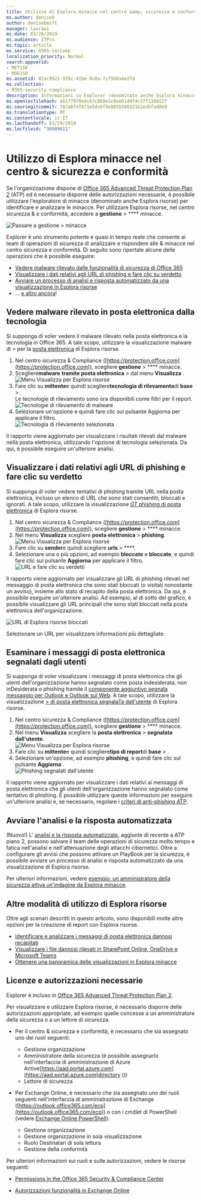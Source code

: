 ```yaml
---
title: Utilizzo di Esplora minacce nel centro &amp; sicurezza e conformità
ms.author: deniseb
author: denisebmsft
manager: laurawi
ms.date: 03/28/2019
ms.audience: ITPro
ms.topic: article
ms.service: O365-seccomp
localization_priority: Normal
search.appverid:
- MET150
- MOE150
ms.assetid: 82ac9922-939c-41be-9c8a-7c75b0a4e27d
ms.collection:
- M365-security-compliance
description: Informazioni su Explorer (denominato anche Esplora minacce) nel centro sicurezza &amp; e conformità.
ms.openlocfilehash: e6177970edc67c8b9e1c0ae6144f4c37f116012f
ms.sourcegitcommit: 787a0fef671e5dc6f5e805b580321b2edbfad8e9
ms.translationtype: MT
ms.contentlocale: it-IT
ms.lasthandoff: 03/29/2019
ms.locfileid: "30989611"
---
```

# <a name="use-threat-explorer-in-the-security-amp-compliance-center"></a>Utilizzo di Esplora minacce nel centro &amp; sicurezza e conformità

Se l'organizzazione dispone di [Office 365 Advanced Threat Protection Plan 2](office-365-ti.md) (ATP) ed è necessario disporre delle autorizzazioni necessarie, è possibile utilizzare l'esploratore di minacce (denominato anche Esplora risorse) per identificare e analizzare le minacce. Per utilizzare Esplora risorse, nel centro sicurezza &amp; e conformità, accedere a **gestione** \> **** minacce.

![Passare a gestione \> minacce](media/cab32fa2-66f1-4ad5-bc1d-2bac4dbeb48c.png)

Explorer è uno strumento potente e quasi in tempo reale che consente ai team di operazioni di sicurezza di analizzare e rispondere alle &amp; minacce nel centro sicurezza e conformità. Di seguito sono riportate alcune delle operazioni che è possibile eseguire:
- [Vedere malware rilevato dalle funzionalità di sicurezza di Office 365](#see-malware-detected-in-email-by-technology)
- [Visualizzare i dati relativi agli URL di phishing e fare clic su verdetto](#view-data-about-phishing-urls-and-click-verdict)
- [Avviare un processo di analisi e risposta automatizzato da una visualizzazione in Esplora risorse](#start-automated-investigation-and-response)
- ... [e altro ancora](#more-ways-to-use-explorer)!

## <a name="see-malware-detected-in-email-by-technology"></a>Vedere malware rilevato in posta elettronica dalla tecnologia

Si supponga di voler vedere il malware rilevato nella posta elettronica e la tecnologia in Office 365. A tale scopo, utilizzare la visualizzazione malware di > per la [posta elettronica](threat-explorer-views.md#email--malware) di Esplora risorse.

1. Nel centro sicurezza & Compliance ([https://protection.office.com](https://protection.office.com)), scegliere **gestione** > **** minacce.
2. Scegliere**malware** **tramite posta elettronica** > dal menu **Visualizza** .<br/>![Menu Visualizza per Esplora risorse](media/ExplorerViewEmailMalwareMenu.png)<br/>
3. Fare clic su **mittente**e quindi scegliere**tecnologia di rilevamento**di **base** > .<br/>Le tecnologie di rilevamento sono ora disponibili come filtri per il report.<br/>![Tecnologie di rilevamento di malware](media/ExplorerEmailMalwareDetectionTech.png)<br/> 
4. Selezionare un'opzione e quindi fare clic sul pulsante Aggiorna per applicare il filtro.<br/>![Tecnologia di rilevamento selezionata](media/ExplorerEmailMalwareDetectionTechATP.png)<br/> 

Il rapporto viene aggiornato per visualizzare i risultati rilevati dal malware nella posta elettronica, utilizzando l'opzione di tecnologia selezionata. Da qui, è possibile eseguire un'ulteriore analisi.

## <a name="view-data-about-phishing-urls-and-click-verdict"></a>Visualizzare i dati relativi agli URL di phishing e fare clic su verdetto

Si supponga di voler vedere tentativi di phishing tramite URL nella posta elettronica, incluso un elenco di URL che sono stati consentiti, bloccati e ignorati. A tale scopo, utilizzare la visualizzazione [_GT_ phishing di posta elettronica](threat-explorer-views.md#email--phish) di Esplora risorse.

1. Nel centro sicurezza & Compliance ([https://protection.office.com](https://protection.office.com)), scegliere **gestione** > **** minacce.
2. Nel menu **Visualizza** scegliere **posta elettronica** > **phishing**.<br/>![Menu Visualizza per Esplora risorse](media/ExplorerViewEmailPhishMenu.png)<br/>
3. Fare clic su **sender**e quindi scegliere **urls** > ****.
4. Selezionare una o più opzioni, ad esempio **bloccate** e **bloccate**, e quindi fare clic sul pulsante **Aggiorna** per applicare il filtro.<br/>![URL e fare clic su verdetti](media/ThreatExplorerEmailPhishClickVerdictOptions.png)<br/>

Il rapporto viene aggiornato per visualizzare gli URL di phishing rilevati nel messaggio di posta elettronica che sono stati bloccati (o visitati nonostante un avviso), insieme allo stato di recapito della posta elettronica. Da qui, è possibile eseguire un'ulteriore analisi. Ad esempio, al di sotto del grafico, è possibile visualizzare gli URL principali che sono stati bloccati nella posta elettronica dell'organizzazione. 

![URL di Esplora risorse bloccati](media/ExplorerPhishClickVerdictURLs.png) 

Selezionare un URL per visualizzare informazioni più dettagliate.

## <a name="review-email-messages-reported-by-users"></a>Esaminare i messaggi di posta elettronica segnalati dagli utenti

Si supponga di voler visualizzare i messaggi di posta elettronica che gli utenti dell'organizzazione hanno segnalato come posta indesiderata, non inDesiderata o phishing tramite il [componente aggiuntivo segnala messaggio per Outlook e Outlook sul Web](enable-the-report-message-add-in.md). A tale scopo, utilizzare la visualizzazione [> di posta elettronica segnalaTa dall'utente](threat-explorer-views.md#email--user-reported) di Esplora risorse.

1. Nel centro sicurezza & Compliance ([https://protection.office.com](https://protection.office.com)), scegliere **gestione** > **** minacce.
2. Nel menu **Visualizza** scegliere la **posta elettronica** > **segnalata dall'utente**.<br/>![Menu Visualizza per Esplora risorse](media/ExplorerViewMenuEmailUserReported.png)<br/>
3. Fare clic su **mittente**e quindi scegliere**tipo di report**di **base** > .
4. Selezionare un'opzione, ad esempio **phishing**, e quindi fare clic sul pulsante **Aggiorna** . <br/>![Phishing segnalati dall'utente](media/EmailUserReportedReportType.png)<br/> 

Il rapporto viene aggiornato per visualizzare i dati relativi ai messaggi di posta elettronica che gli utenti dell'organizzazione hanno segnalato come tentativo di phishing. È possibile utilizzare queste informazioni per eseguire un'ulteriore analisi e, se necessario, regolare i [criteri di anti-phishing ATP](set-up-anti-phishing-policies.md).

## <a name="start-automated-investigation-and-response"></a>Avviare l'analisi e la risposta automatizzata

(Nuovo!) L' [analisi e la risposta automatizzate](automated-investigation-response-office.md), aggiunte di recente a ATP piano 2, possono salvare il team delle operazioni di sicurezza molto tempo e fatica nell'analisi e nell'attenuazione degli attacchi cibernetici. Oltre a configurare gli avvisi che possono attivare un PlayBook per la sicurezza, è possibile avviare un processo di analisi e risposta automatizzato da una visualizzazione di Esplora risorse. 

Per ulteriori informazioni, vedere [esempio: un amministratore della sicurezza attiva un'indagine da Esplora minacce](automated-investigation-response-office.md#example-a-security-administrator-triggers-an-investigation-from-threat-explorer).

## <a name="more-ways-to-use-explorer"></a>Altre modalità di utilizzo di Esplora risorse

Oltre agli scenari descritti in questo articolo, sono disponibili molte altre opzioni per la creazione di report con Esplora risorse. 
- [Identificare e analizzare i messaggi di posta elettronica dannosi recapitati](investigate-malicious-email-that-was-delivered.md)
- [Visualizzare i file dannosi rilevati in SharePoint Online, OneDrive e Microsoft Teams](malicious-files-detected-in-spo-odb-or-teams.md)
- [Ottenere una panoramica delle visualizzazioni in Esplora minacce](threat-explorer-views.md)

## <a name="required-licenses-and-permissions"></a>Licenze e autorizzazioni necessarie

Explorer è incluso in [Office 365 Advanced Threat Protection Plan 2](office-365-ti.md). 

Per visualizzare e utilizzare Esplora risorse, è necessario disporre delle autorizzazioni appropriate, ad esempio quelle concesse a un amministratore della sicurezza o a un lettore di sicurezza. 

- Per il centro &amp; sicurezza e conformità, è necessario che sia assegnato uno dei ruoli seguenti:
    - Gestione organizzazione
    - Amministratore della sicurezza (è possibile assegnarlo nell'interfaccia di amministrazione di Azure Active[https://aad.portal.azure.com](https://aad.portal.azure.com)directory ())
    - Lettore di sicurezza

- Per Exchange Online, è necessario che sia assegnato uno dei ruoli seguenti nell'interfaccia di amministrazione di Exchange ([https://outlook.office365.com/ecp](https://outlook.office365.com/ecp)) o con i cmdlet di PowerShell (vedere [Exchange Online PowerShell](https://docs.microsoft.com/powershell/exchange/exchange-online/exchange-online-powershell?view=exchange-ps)):
    - Gestione organizzazione
    - Gestione organizzazione in sola visualizzazione
    - Ruolo Destinatari di sola lettura
    - Gestione della conformità

Per ulteriori informazioni sui ruoli e sulle autorizzazioni, vedere le risorse seguenti:

- [Permissions in the Office 365 Security &amp; Compliance Center](permissions-in-the-security-and-compliance-center.md)

- [Autorizzazioni funzionalità in Exchange Online](https://docs.microsoft.com/exchange/permissions-exo/feature-permissions)
  
